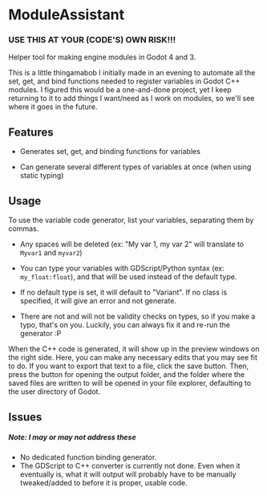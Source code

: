 # ModuleAssistant

### USE THIS AT YOUR (CODE'S) OWN RISK!!!

Helper tool for making engine modules in Godot 4 and 3. 



This is a little thingamabob I initially made in an evening to automate all the set, get, and bind functions needed to register variables in Godot C++ modules. I figured this would be a one-and-done project, yet I keep returning to it to add things I want/need as I work on modules, so we'll see where it goes in the future.



## Features

* Generates set, get, and binding functions for variables

* Can generate several different types of variables at once (when using static typing)

## Usage

To use the variable code generator, list your variables, separating them by commas.

* Any spaces will be deleted (ex: "My var 1, my  var  2" will translate to `Myvar1` and `myvar2`)

* You can type your variables with GDScript/Python syntax (ex: `my_float:float`), and that will be used instead of the default type. 

* If no default type is set, it will default to "Variant". If no class is specified, it will give an error and not generate. 

* There are not and will not be validity checks on types, so if you make a typo, that's on you. Luckily, you can always fix it and re-run the generator :P



When the C++ code is generated, it will show up in the preview windows on the right side. Here, you can make any necessary edits that you may see fit to do. If you want to export that text to a file, click the save button. Then, press the button for opening the output folder, and the folder where the saved files are written to will be opened in your file explorer, defaulting to the user directory of Godot.


## Issues

##### Note: I may or *may not* address these

* No dedicated function binding generator.
* The GDScript to C++ converter is currently not done. Even when it eventually is, what it will output will probably have to be manually tweaked/added to before it is proper, usable code.
